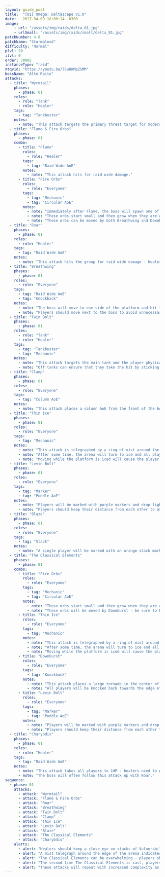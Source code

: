 ```yaml
---
layout: guide_post
title:  "[O1] Omega: Deltascape V1.0"
date:   2017-04-09 18:00:14 -0300
image:
    - url: "/assets/img/raids/delta_01.jpg"
    - urlSmall: "/assets/img/raids/small/delta_01.jpg"
patchNumber: 4.0
patchName: "Stormblood"
difficulty: "Normal"
plvl: 70
ilvl: 0
order: 70005
instanceType: "raid"
mtqvid: "https://youtu.be/lSuUWMpZSMM"
bossName: "Alte Roite"
attacks:
  - title: "Wyrmtail"
    phases:
      - phase: 01
    roles:
      - role: "Tank"
      - role: "Healer"
    tags:
      - tag: "Tankbuster"
    notes:
      - note: "This attack targets the primary threat target for moderate damage."
  - title: "Flame & Fire Orbs"
    phases:
      - phase: 01
    combo:
      - title: "Flame"
        roles:
          - role: "Healer"
        tags:
          - tag: "Raid Wide AoE"
        notes:
          - note: "This attack hits for raid wide damage."
      - title: "Fire Orbs"
        roles:
          - role: "Everyone"
        tags:
          - tag: "Mechanic"
          - tag: "Circular AoE"
        notes:
          - note: "Immediately after Flame, the boss will spawn one of many patterns of fire orbs."
          - note: "These orbs start small and then grow when they are about to explode - their explosions result in circular AoEs that give stacking Vulnerability Up debuffs."
          - note: "These orbs can be moved by both Breathwing and Downburst - be sure to be aware of where they are at all times."
  - title: "Roar"
    phases:
      - phase: 01
    roles:
      - role: "Healer"
    tags:
      - tag: "Raid Wide AoE"
    notes:
      - note: "This attack hits the group for raid wide damage - healers should keep an eye on players with stacks of Vulnerability Up debuffs."
  - title: "Breathwing"
    phases:
      - phase: 01
    roles:
      - role: "Everyone"
    tags:
      - tag: "Raid Wide AoE"
      - tag: "Knockback"
    notes:
      - note: "The boss will move to one side of the platform and hit the arena with an AoE that knocks back both players and Fire Orbs."
      - note: "Players should move next to the boss to avoid unnecessary complications."
  - title: "Twin Bolt"
    phases:
      - phase: 01
    roles:
      - role: "Tank"
      - role: "Healer"
    tags:
      - tag: "Tankbuster"
      - tag: "Mechanic"
    notes:
      - note: "This attack targets the main tank and the player physically closest to them."
      - note: "Off tanks can ensure that they take the hit by sticking close to the main tank during the cast."
  - title: "Clamp"
    phases:
      - phase: 01
    roles:
      - role: "Everyone"
    tags:
      - tag: "Column AoE"
    notes:
      - note: "This attack places a column AoE from the front of the boss - avoid as necessary."
  - title: "Thin Ice"
    phases:
      - phase: 01
    roles:
      - role: "Everyone"
    tags:
      - tag: "Mechanic"
    notes:
      - note: "This attack is telegraphed by a ring of mist around the edge of the arena."
      - note: "After some time, the arena will turn to ice and all players must <strong>STOP</strong> moving."
      - note: "Moving while the platform is iced will cause the player to slide a short distance - this can make future mechanics complicated to avoid if you are not positioned properly."
  - title: "Levin Bolt"
    phases:
      - phase: 01
    roles:
      - role: "Everyone"
    tags:
      - tag: "Marker"
      - tag: "Puddle AoE"
    notes:
      - note: "Players will be marked with purple markers and drop lightning AoE puddles where they stand."
      - note: "Players should keep their distance from each other to avoid overlap."
  - title: "Blaze"
    phases:
      - phase: 01
    roles:
      - role: "Everyone"
    tags:
      - tag: "Stack"
    notes:
      - note: "A single player will be marked with an orange stack marker - all players should stack to soak damage."
  - title: "The Classical Elements"
    phases:
      - phase: 01
    combo:
      - title: "Fire Orbs"
        roles:
          - role: "Everyone"
        tags:
          - tag: "Mechanic"
          - tag: "Circular AoE"
        notes:
          - note: "These orbs start small and then grow when they are about to explode - their explosions result in circular AoEs that give stacking Vulnerability Up debuffs."
          - note: "These orbs will be moved by Downburst - be sure to be aware of where they are at all times."
      - title: "Thin Ice"
        roles:
          - role: "Everyone"
        tags:
          - tag: "Mechanic"
        notes:
          - note: "This attack is telegraphed by a ring of mist around the edge of the arena."
          - note: "After some time, the arena will turn to ice and all players must <strong>STOP</strong> moving."
          - note: "Moving while the platform is iced will cause the player to slide a short distance."
      - title: "Downburst"
        roles:
          - role: "Everyone"
        tags:
          - tag: "Knockback"
        notes:
          - note: "This attack places a large tornado in the center of the arena that will kill players if it hits them."
          - note: "All players will be knocked back towards the edge of the arena."
      - title: "Levin Bolt"
        roles:
          - role: "Everyone"
        tags:
          - tag: "Marker"
          - tag: "Puddle AoE"
        notes:
          - note: "Players will be marked with purple markers and drop lightning AoE puddles where they stand."
          - note: "Players should keep their distance from each other to avoid overlap."
  - title: "Charybdis"
    phases:
      - phase: 01
    roles:
      - role: "Healer"
    tags:
      - tag: "Raid Wide AoE"
    notes:
      - note: "This attack takes all players to 1HP - healers need to get all players' health back up immediately."
      - note: "The boss will often follow this attack up with Roar."
sequence:
  - phase: 01
    attacks:
      - attack: "Wyrmtail"
      - attack: "Flame & Fire Orbs"
      - attack: "Roar"
      - attack: "Breathwing"
      - attack: "Twin Bolt"
      - attack: "Clamp"
      - attack: "Thin Ice"
      - attack: "Levin Bolt"
      - attack: "Blaze"
      - attack: "The Classical Elements"
      - attack: "Charybdis"
    alerts:
      - alert: "Healers should keep a close eye on stacks of Vulnerability Up on the group - these can make damage very tough to deal with."
      - alert: "A mist telegraph around the edge of the arena indicates that Thin Ice is about to cover the arena in ice - all players should stop moving."
      - alert: "The Classical Elements can be overwhelming - players should slide to the center after Downburst has knocked them back to avoid the Fire Orbs."
      - alert: "The second time The Classical Elements is cast, players should position themselves in between the Fire Orbs so that when Downburst is cast, the Fire Orbs in the middle of the room are pushed away from them."
      - alert: "These attacks will repeat with increased complexity as the fight progresses."
---
```

